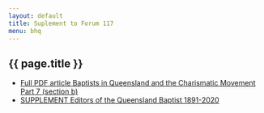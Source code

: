 ```yaml
---
layout: default
title: Suplement to Forum 117
menu: bhq
---
```

## {{ page.title }}

- [Full PDF article Baptists in Queensland and the Charismatic Movement Part 7 (section b)](Charismatic-7-final-part-b.pdf)
- [SUPPLEMENT Editors of the Queensland Baptist 1891-2020](SUPPLEMENT-Editors-of-the-Queensland-Baptist-1891-2020.pdf)
